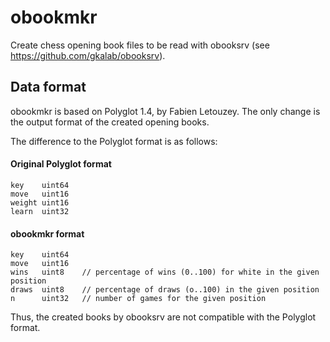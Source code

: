 # obookmkr

Create chess opening book files to be read with obooksrv (see https://github.com/gkalab/obooksrv).

## Data format

obookmkr is based on Polyglot 1.4, by Fabien Letouzey. The only change is the output format of the created opening books.

The difference to the Polyglot format is as follows:

#### Original Polyglot format

    key    uint64
    move   uint16 
    weight uint16
    learn  uint32

#### obookmkr format

    key    uint64
    move   uint16 
    wins   uint8    // percentage of wins (0..100) for white in the given position
    draws  uint8    // percentage of draws (o..100) in the given position
    n      uint32   // number of games for the given position

Thus, the created books by obooksrv are not compatible with the Polyglot format.
